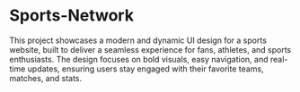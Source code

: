 # Sports-Network
This project showcases a modern and dynamic UI design for a sports website, built to deliver a seamless experience for fans, athletes, and sports enthusiasts. The design focuses on bold visuals, easy navigation, and real-time updates, ensuring users stay engaged with their favorite teams, matches, and stats.
